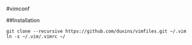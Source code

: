 #vimconf

##Installation
```
git clone --recursive https://github.com/duxins/vimfiles.git ~/.vim
ln -s ~/.vim/.vimrc ~/
```

